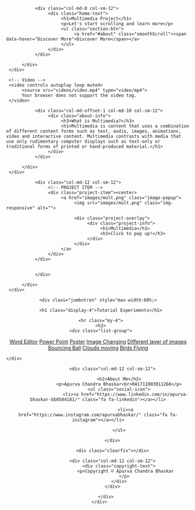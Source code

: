 
<!DOCTYPE html>
<html lang="en">
<head>

<title>Apurva Bhaskar Multimedia Project</title>



<meta charset="UTF-8">
<meta http-equiv="X-UA-Compatible" content="IE=Edge">
<meta name="description" content="">
<meta name="keywords" content="">
<meta name="author" content="">
<meta name="viewport" content="width=device-width, initial-scale=1, maximum-scale=1">

<link rel="stylesheet" href="css/bootstrap.min.css">
<link rel="stylesheet" href="css/font-awesome.min.css">
<link rel="stylesheet" href="css/magnific-popup.css">

<link rel="stylesheet" href="css/owl.theme.css">
<link rel="stylesheet" href="css/owl.carousel.css">

<!-- MAIN CSS -->
<link rel="stylesheet" href="css/tooplate-style.css">

</head>
<body>

<!-- PRE LOADER -->
<div class="preloader">
     <div class="spinner">
          <span class="sk-inner-circle"></span>
     </div>
</div>


<!-- MENU -->



<!-- HOME -->
<section id="home" class="parallax-section">
     <div class="overlay"></div>
     <div class="container">
          <div class="row">

               <div class="col-md-8 col-sm-12">
                    <div class="home-text">
                         <h1>Multimedia Project</h1>
                         <p>Let's start scrolling and learn more</p>
                         <ul class="section-btn">
                              <a href="#about" class="smoothScroll"><span data-hover="Discover More">Discover More</span></a>
                         </ul>
                    </div>
               </div>

          </div>
     </div>

     <!-- Video -->
     <video controls autoplay loop muted>
          <source src="videos/video.mp4" type="video/mp4">
          Your browser does not support the video tag.
     </video>
</section>


<!-- ABOUT -->
<section id="about" class="parallax-section">
     <div class="container">
          <div class="row">

               <div class="col-md-offset-1 col-md-10 col-sm-12">
                    <div class="about-info">
                         <h3>What is Multimedia?</h3>
                         <h1>Multimedia is content that uses a combination of different content forms such as text, audio, images, animations, video and interactive content. Multimedia contrasts with media that use only rudimentary computer displays such as text-only or traditional forms of printed or hand-produced material.</h1>
                    </div>
               </div>

          </div>
     </div>
</section>


<!-- PROJECT -->
<section id="project" class="parallax-section">
     <div class="container">
          <div class="row">

               <div class="col-md-12 col-sm-12">
                    <!-- PROJECT ITEM -->
                    <div class="project-item"><center>
                         <a href="images/mult.png" class="image-popup">
                              <img src="images/mult.png" class="img-responsive" alt="">

                              <div class="project-overlay">
                                   <div class="project-info">
                                        <h1>Multimedia</h1>
                                        <h3>Click to pop up!</h3>
                                   </div>
                              </div>
                         </a>
                    </div>
               </div>


               </div>

          </div>
     </div>
</section>


<!-- TEAM -->
<section >
  <div class="container">
    <center>

    <div class="jumbotron" style="max-width:60%;>

      <h1 class="display-4">Tutorial Experiments</h1>

      <hr class="my-4">
      <h2>
      <div class="list-group">
  <a href="https://drive.google.com/file/d/1f0pS_sPWELyfrgGPYTFqtmrVxwMNRems/view?usp=sharing" class="list-group-item list-group-item-action">Word Editor</a>
    <a href="https://drive.google.com/file/d/1h-FbKsj4ozlPyM8EBaHG1a8HMVEhC6M_/view?usp=sharing" class="list-group-item list-group-item-action">Power Point</a>
      <a href="https://drive.google.com/file/d/1q-nicPENYwL_PCL5_74jXz60RBPpPlcr/view?usp=sharing" class="list-group-item list-group-item-action">Poster</a>
        <a href="https://drive.google.com/file/d/1fdu22ai_ygeH0Chza9MalDr-giGPBrPQ/view?usp=sharing" class="list-group-item list-group-item-action">Image Changing</a>
          <a href="https://drive.google.com/file/d/1OaKKTVqKSbuOghtcLW59ztraCLbY-Li7/view?usp=sharing" class="list-group-item list-group-item-action">Different layer of images</a>
            <a href="https://drive.google.com/file/d/1jtrsHp1QAzABbjatoEM6ZXo0hnOQbNEY/view?usp=sharing" class="list-group-item list-group-item-action">Bouncing Ball</a>
              <a href="https://drive.google.com/file/d/1hR3qZctgHIWBmwICX8Wk1kdHBqafHimd/view?usp=sharing" class="list-group-item list-group-item-action">Clouds moving</a>
                <a href="https://drive.google.com/file/d/1PejuD99zjxzbXgY7Ho3XKwJySXFEtZpn/view?usp=sharing" class="list-group-item list-group-item-action">Birds Flying</a>


  </h2>
</div>


    </div>


  </div>

</section>




<!-- FOOTER -->
<footer><center>
     <div class="container">
          <div class="row">





               <div class="col-md-12 col-sm-12">

                    <h2>About Me</h2>
                    <p>Apurva Chandra Bhaskar<br>RA1711003011260</p>
                    <ul class="social-icon">
                         <li><a href="https://www.linkedin.com/in/apurva-bhaskar-bb0584181/" class="fa fa-linkedin"></a></li>

                         <li><a href="https://www.instagram.com/apurvabhaskar/" class="fa fa-instagram"></a></li>

                    </ul>

               </div>

               <div class="clearfix"></div>

               <div class="col-md-12 col-sm-12">
                    <div class="copyright-text">
                         <p>Copyright © Apurva Chandra Bhaskar
                        </p>
                    </div>
               </div>

          </div>
     </div>
</footer>

<!-- SCRIPTS -->
<script src="js/jquery.js"></script>
<script src="js/bootstrap.min.js"></script>
<script src="js/jquery.parallax.js"></script>
<script src="js/owl.carousel.min.js"></script>
<script src="js/jquery.magnific-popup.min.js"></script>
<script src="js/magnific-popup-options.js"></script>
<script src="js/modernizr.custom.js"></script>
<script src="js/smoothscroll.js"></script>
<script src="js/custom.js"></script>

</body>
</html>
